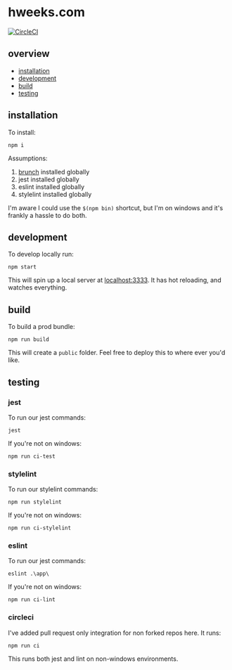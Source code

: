 # hweeks.com
[![CircleCI](https://circleci.com/gh/hweeks/hweeks/tree/master.svg?style=svg)](https://circleci.com/gh/hweeks/hweeks/tree/master)

## overview

  * [installation](#installation)
  * [development](#development)
  * [build](#build)
  * [testing](#testing)

## installation

To install:

    npm i

Assumptions:

  1. [brunch](http://brunch.io/docs/getting-started) installed globally
  1. jest installed globally
  1. eslint installed globally
  1. stylelint installed globally

I'm aware I could use the `$(npm bin)` shortcut, but I'm on windows and it's frankly a hassle to do both.

## development

To develop locally run:

    npm start

This will spin up a local server at [localhost:3333](http://localhost:3333/). It has hot reloading, and watches everything.

## build

To build a prod bundle:

    npm run build

This will create a `public` folder. Feel free to deploy this to where ever you'd like.

## testing

### jest

To run our jest commands:

    jest

If you're not on windows:

    npm run ci-test

### stylelint

To run our stylelint commands:

    npm run stylelint

If you're not on windows:

    npm run ci-stylelint

### eslint

To run our jest commands:

    eslint .\app\

If you're not on windows:

    npm run ci-lint

### circleci

I've added pull request only integration for non forked repos here. It runs:

    npm run ci

This runs both jest and lint on non-windows environments.
